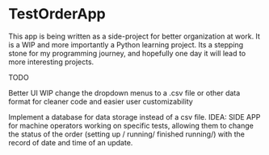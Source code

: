# TestOrderApp
This app is being written as a side-project for better organization at work.
It is a WIP and more importantly a Python learning project.
Its a stepping stone for my programming journey, and hopefully one day it will lead to more interesting projects.


TODO

Better UI WIP
change the dropdown menus to a .csv file or other data format for cleaner code and easier user customizability

Implement a database for data storage instead of a csv file.
IDEA: SIDE APP for machine operators working on specific tests, allowing them to change the status of the order (setting up / running/ finished running/) with the record of date and time of an update.
